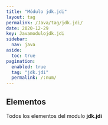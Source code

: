 ```yaml
---
title: "Módulo jdk.jdi"
layout: tag
permalink: /Java/tag/jdk.jdi/
date: 2020-12-29
key: Javamodulojdk.jdi
sidebar: 
  nav: java
aside: 
  toc: true
pagination: 
  enabled: true
  tag: "jdk.jdi"
  permalink: /:num/
---
```


<h2>Elementos</h2>
Todos los elementos del modulo <strong>jdk.jdi</strong>
